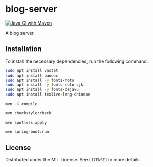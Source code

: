 # blog-server

[![Java CI with Maven](https://github.com/lzwjava/blog-server/actions/workflows/maven.yml/badge.svg)](https://github.com/lzwjava/blog-server/actions/workflows/maven.yml)

A blog server.

## Installation

To install the necessary dependencies, run the following command:

```bash
sudo apt install vnstat
sudo apt install pandoc 
sudo apt install -y fonts-noto
sudo apt install -y fonts-noto-cjk
sudo apt install -y fonts-dejavu
sudo apt install texlive-lang-chinese
          
mvn -X compile

mvn checkstyle:check

mvn spotless:apply

mvn spring-boot:run
```

## License

Distributed under the MIT License. See `LICENSE` for more details.

